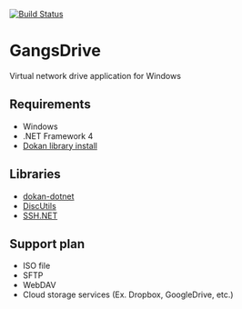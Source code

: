 [![Build Status](https://travis-ci.org/pknam/GangsDrive.svg?branch=master)](https://travis-ci.org/pknam/GangsDrive)

# GangsDrive
Virtual network drive application for Windows

## Requirements
* Windows
* .NET Framework 4
* [Dokan library install](https://github.com/dokan-dev/dokany/releases)

## Libraries
* [dokan-dotnet](https://github.com/dokan-dev/dokan-dotnet)
* [DiscUtils](https://discutils.codeplex.com/)
* [SSH.NET](https://sshnet.codeplex.com/)

## Support plan
* ISO file
* SFTP
* WebDAV
* Cloud storage services (Ex. Dropbox, GoogleDrive, etc.)

